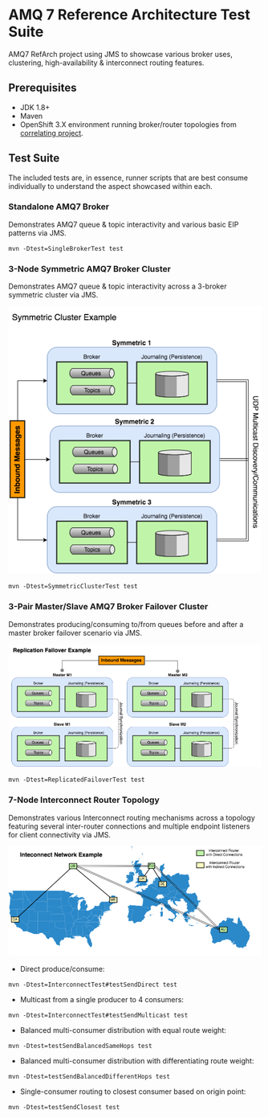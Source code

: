 # AMQ 7 Reference Architecture Test Suite

AMQ7 RefArch project using JMS to showcase various broker uses, clustering, high-availability & interconnect routing features.

## Prerequisites

* JDK 1.8+
* Maven
* OpenShift 3.X environment running broker/router topologies from [correlating project](https://github.com/jeremyary/amq7-image).

## Test Suite

The included tests are, in essence, runner scripts that are best consume individually to understand the aspect showcased within each. 

### Standalone AMQ7 Broker

Demonstrates AMQ7 queue & topic interactivity and various basic EIP patterns via JMS.

```
mvn -Dtest=SingleBrokerTest test
```

### 3-Node Symmetric AMQ7 Broker Cluster

Demonstrates AMQ7 queue & topic interactivity across a 3-broker symmetric cluster via JMS.

![Symmetric Broker Cluster Topology](images/Symmetric.png?raw=true "Symmetric Broker Cluster Topology")

```
mvn -Dtest=SymmetricClusterTest test
```

### 3-Pair Master/Slave AMQ7 Broker Failover Cluster

Demonstrates producing/consuming to/from queues before and after a master broker failover scenario via JMS.

![Replication Cluster Topology](images/Replication.png?raw=true "Replication Cluster Topology")

```
mvn -Dtest=ReplicatedFailoverTest test
```

### 7-Node Interconnect Router Topology

Demonstrates various Interconnect routing mechanisms across a topology featuring several inter-router connections and multiple endpoint listeners for client 
connectivity via JMS.

![Interconnect Topology](images/Interconnect.png?raw=true "Interconnect Topology")

* Direct produce/consume:
```
mvn -Dtest=InterconnectTest#testSendDirect test
```

* Multicast from a single producer to 4 consumers:
```
mvn -Dtest=InterconnectTest#testSendMulticast test
```

* Balanced multi-consumer distribution with equal route weight:
```
mvn -Dtest=testSendBalancedSameHops test
```

* Balanced multi-consumer distribution with differentiating route weight:
```
mvn -Dtest=testSendBalancedDifferentHops test
```

* Single-consumer routing to closest consumer based on origin point:
```
mvn -Dtest=testSendClosest test
```